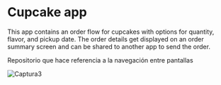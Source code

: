 Cupcake app
=================================

This app contains an order flow for cupcakes with options for quantity, flavor, and pickup date.
The order details get displayed on an order summary screen and can be shared to another app to
send the order.


Repositorio que hace referencia a la navegación entre pantallas

![Captura3](https://github.com/user-attachments/assets/cc8d2f7d-b21a-462d-910b-7495dfa09af0)

